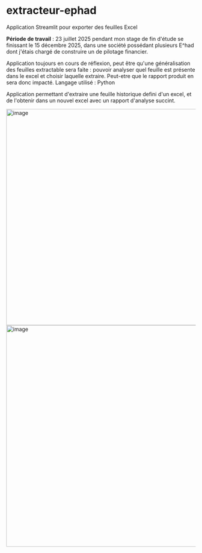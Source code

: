 # extracteur-ephad
Application Streamlit pour exporter des feuilles Excel 

**Période de travail** : 23 juillet 2025 pendant mon stage de fin d'étude se finissant le 15 décembre 2025, dans une société possédant plusieurs E^had dont j'étais chargé de construire un de pilotage financier. 

Application toujours en cours de réflexion, peut être qu'une généralisation des feuilles extractable sera faite : pouvoir analyser quel feuille est présente dans le excel et choisir laquelle extraire. Peut-etre que le rapport produit en sera donc impacté.
Langage utilisé : Python


Application permettant d'extraire une feuille historique defini d'un excel, et de l'obtenir dans un nouvel excel avec un rapport d'analyse succint.


<img width="1126" height="575" alt="image" src="https://github.com/user-attachments/assets/411c894a-daa1-48b1-9648-1580708ac000" />



<img width="1118" height="589" alt="image" src="https://github.com/user-attachments/assets/a9e263a8-132b-418a-9a0d-62c548e5fcc0" />
